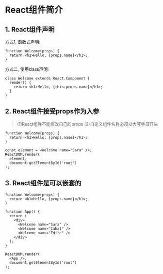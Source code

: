 # React组件简介

## 1. React组件声明
方式1, 函数式声明:
```
function Welcome(props) {
  return <h1>Hello, {props.name}</h1>;
}
```
方式二, 使用class声明:
```
class Welcome extends React.Component {
  render() {
    return <h1>Hello, {this.props.name}</h1>;
  }
}
```

## 2. React组件接受props作为入参
> (1)React组件不能修改自己的props
> (2)自定义组件名称必须以大写字母开头
```
function Welcome(props) {
  return <h1>Hello, {props.name}</h1>;
}

const element = <Welcome name="Sara" />;
ReactDOM.render(
  element,
  document.getElementById('root')
);
```

## 3. React组件是可以嵌套的
```
function Welcome(props) {
  return <h1>Hello, {props.name}</h1>;
}

function App() {
  return (
    <div>
      <Welcome name="Sara" />
      <Welcome name="Cahal" />
      <Welcome name="Edite" />
    </div>
  );
}

ReactDOM.render(
  <App />,
  document.getElementById('root')
);
```